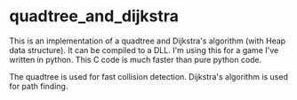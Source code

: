 # quadtree_and_dijkstra
This is an implementation of a quadtree and Dijkstra's algorithm (with Heap data structure). It can be compiled to a DLL. I'm using this for a game I've written in python. This C code is much faster than pure python code.

The quadtree is used for fast collision detection. Dijkstra's algorithm is used for path finding.
